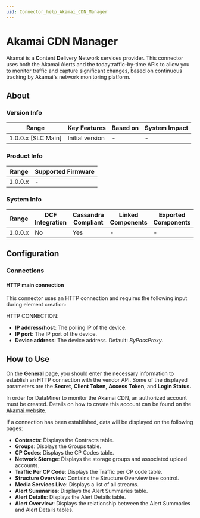 ```yaml
---
uid: Connector_help_Akamai_CDN_Manager
---
```


# Akamai CDN Manager

Akamai is a **C**ontent **D**elivery **N**etwork services provider. This connector uses both the Akamai Alerts and the todaytraffic-by-time APIs to allow you to monitor traffic and capture significant changes, based on continuous tracking by Akamai's network monitoring platform.

## About

### Version Info

| Range                | Key Features     | Based on     | System Impact     |
|----------------------|------------------|--------------|-------------------|
| 1.0.0.x [SLC Main]   | Initial version  | -            | -                 |

### Product Info

| Range     | Supported Firmware     |
|-----------|------------------------|
| 1.0.0.x   | -                      |

### System Info

| Range     | DCF Integration     | Cassandra Compliant     | Linked Components     | Exported Components     |
|-----------|---------------------|-------------------------|-----------------------|-------------------------|
| 1.0.0.x   | No                  | Yes                     | -                     | -                       |

## Configuration

### Connections

#### HTTP main connection

This connector uses an HTTP connection and requires the following input during element creation:

HTTP CONNECTION:

- **IP address/host**: The polling IP of the device.
- **IP port**: The IP port of the device.
- **Device address**: The device address. Default: *ByPassProxy*.

## How to Use

On the **General** page, you should enter the necessary information to establish an HTTP connection with the vendor API. Some of the displayed parameters are the **Secret**, **Client Token**, **Access Token**, and **Login Status.**

In order for DataMiner to monitor the Akamai CDN, an authorized account must be created. Details on how to create this account can be found on the [Akamai website](https://developer.akamai.com/introduction/Luna_Setup.html).

If a connection has been established, data will be displayed on the following pages:

- **Contracts**: Displays the Contracts table.
- **Groups**: Displays the Groups table.
- **CP Codes**: Displays the CP Codes table.
- **Network Storage**: Displays the storage groups and associated upload accounts.
- **Traffic Per CP Code**: Displays the Traffic per CP code table.
- **Structure Overview**: Contains the Structure Overview tree control.
- **Media Services Live**: Displays a list of all streams.
- **Alert Summaries**: Displays the Alert Summaries table.
- **Alert Details**: Displays the Alert Details table.
- **Alert Overview**: Displays the relationship between the Alert Summaries and Alert Details tables.
